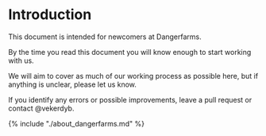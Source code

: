 # Introduction
This document is intended for newcomers at Dangerfarms.

By the time you read this document you will know enough to start working with us.

We will aim to cover as much of our working process as possible here, but if anything is unclear, please let us know.

If you identify any errors or possible improvements, leave a pull request or contact @vekerdyb.

{% include "./about_dangerfarms.md" %}